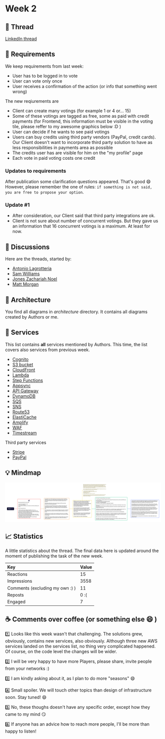 # Week 2

## :link: Thread

[LinkedIn thread](https://www.linkedin.com/posts/pawelpiwosz_aws-people-architecture-activity-7017910225949093888-I4y6)

## :page_with_curl: Requirements

We keep requirements from last week:

* User has to be logged in to vote
* User can vote only once
* User receives a confirmation of the action (or info that something went wrong)

The new reqiurements are

* Client can create many votings (for example 1 or 4 or... 15)
* Some of these votings are tagged as free, some as paid with credit payments (for Frontend, this information must be visible in the voting tile, please reffer to my awesome graphics below :D )
* User can decide if he wants to see paid votings
* Users can buy credits using third party vendors (PayPal, credit cards). Our Client doesn't want to incorporate third party solution to have as less responsibilities in payments area as possible
* The credits user has are visible for him on the "my profile" page
* Each vote in paid voting costs one credit

### Updates to requirements

After publication some clarification questions appeared. That's good :smile: However, please remember the one of rules: `if something is not said, you are free to propose your option`.

### Update #1

* After consideration, our Client said that third party integrations are ok.
* Client is not sure about number of concurrent votings. But they gave us  an information that 16 concurrent votings is a maximum. At least for now.

## :thought_balloon: Discussions

Here are the threads, started by:

* [Antonio Lagrotteria](discussions/AntonioLagrotteria.md)
* [Sam Williams](discussions/SamWilliams.md)
* [Jones Zachariah Noel](discussions/JonesZachariahNoel.md)
* [Matt Morgan](discussions/MattMorgan.md)

## :triangular_ruler: Architecture

You find all diagrams in *architecture* directory. It contains all diagrams created by Authors or me.

## :hammer: Services

This list contains **all** services mentioned by Authors. This time, the list covers also services from previous week.

* [Cognito](https://aws.amazon.com/cognito/)
* [S3 bucket](https://aws.amazon.com/s3/)
* [CloudFront](https://aws.amazon.com/cloudfront/)
* [Lambda](https://aws.amazon.com/lambda/)
* [Step Functions](https://aws.amazon.com/step-functions/)
* [Appsync](https://aws.amazon.com/appsync/)
* [API Gateway](https://aws.amazon.com/api-gateway/)
* [DynamoDB](https://aws.amazon.com/dynamodb/)
* [SQS](https://aws.amazon.com/sqs/)
* [SNS](https://aws.amazon.com/sns/)
* [Route53](https://aws.amazon.com/route53/)
* [ElastiCache](https://aws.amazon.com/elasticache/)
* [Amplify](https://aws.amazon.com/amplify/)
* [WAF](https://aws.amazon.com/waf/)
* [Timestream](https://aws.amazon.com/timestream/)

Third party services

* [Stripe](https://stripe.com/)
* [PayPal](https://www.paypal.com/)

## :bulb: Mindmap

![Mindmap for week 2](assets/week2-map.png)

## :chart_with_upwards_trend: Statistics

A little statistics about the thread. The final data here is updated around the moment of publishing the task of the new week.

| Key                             | Value |
| :------------------------------ | :---- |
| Reactions                       | 15    |
| Impressions                     | 3558  |
| Comments (excluding my own :) ) | 11    |
| Reposts                         | 0 :(  |
| Engaged                         | 7     |

## :coffee: Comments over coffee (or something else :smile: )

:one: Looks like this week wasn't that challenging. The solutions grew, obviously, contains new services, also obviously. Although three new AWS services landed on the services list, no thing very complicated happened. Of course, on the code level the changes will be wider.

:two: I will be very happy to have more Players, please share, invite people from your networks :)

:three: I am kindly asking about it, as I plan to do more "seasons" :smile:

:four: Small spoiler. We will touch other topics than design of infrastructure soon. Stay tuned! :smile:

:five: No, these thoughs doesn't have any specific order, except how they came to my mind :smirk:

:six: If anyone has an advice how to reach more people, I'll be more than happy to listen!
